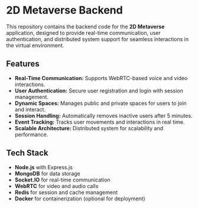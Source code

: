 # 2D Metaverse Backend  

This repository contains the backend code for the **2D Metaverse** application, designed to provide real-time communication, user authentication, and distributed system support for seamless interactions in the virtual environment.

## Features  

- **Real-Time Communication:** Supports WebRTC-based voice and video interactions.
- **User Authentication:** Secure user registration and login with session management.
- **Dynamic Spaces:** Manages public and private spaces for users to join and interact.
- **Session Handling:** Automatically removes inactive users after 5 minutes.
- **Event Tracking:** Tracks user movements and interactions in real time.
- **Scalable Architecture:** Distributed system for scalability and performance.  

## Tech Stack  

- **Node.js** with Express.js  
- **MongoDB** for data storage  
- **Socket.IO** for real-time communication  
- **WebRTC** for video and audio calls  
- **Redis** for session and cache management  
- **Docker** for containerization (optional for deployment)  



